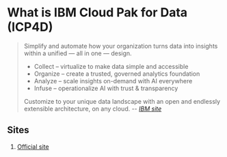 # What is IBM Cloud Pak for Data (ICP4D)

> Simplify and automate how your organization turns data into insights within a unified — all in one — design.
>
> * Collect – virtualize to make data simple and accessible
> * Organize – create a trusted, governed analytics foundation
> * Analyze – scale insights on-demand with AI everywhere
> * Infuse – operationalize AI with trust & transparency
>
> Customize to your unique data landscape with an open and endlessly extensible architecture, on any cloud.
> -- *[IBM site](https://www.ibm.com/analytics/cloud-pak-for-data)*

## Sites

1. [Official site](https://www.ibm.com/analytics/cloud-pak-for-data)
